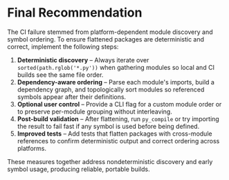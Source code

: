 # Final Recommendation

The CI failure stemmed from platform-dependent module discovery and symbol ordering. To ensure flattened packages are deterministic and correct, implement the following steps:

1. **Deterministic discovery** – Always iterate over `sorted(path.rglob('*.py'))` when gathering modules so local and CI builds see the same file order.
2. **Dependency-aware ordering** – Parse each module's imports, build a dependency graph, and topologically sort modules so referenced symbols appear after their definitions.
3. **Optional user control** – Provide a CLI flag for a custom module order or to preserve per-module grouping without interleaving.
4. **Post-build validation** – After flattening, run `py_compile` or try importing the result to fail fast if any symbol is used before being defined.
5. **Improved tests** – Add tests that flatten packages with cross-module references to confirm deterministic output and correct ordering across platforms.

These measures together address nondeterministic discovery and early symbol usage, producing reliable, portable builds.
